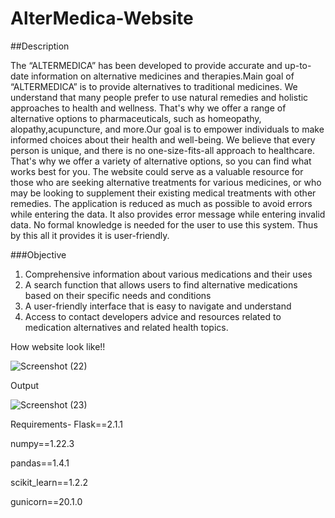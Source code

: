 
# AlterMedica-Website
##Description

The “ALTERMEDICA” has been developed to provide accurate and up-to-date information on alternative medicines and therapies.Main goal of “ALTERMEDICA” is to provide alternatives to traditional medicines. We understand that many people prefer to use natural remedies and holistic approaches to health and wellness. That's why we offer a range of alternative options to pharmaceuticals, such as homeopathy, alopathy,acupuncture, and more.Our goal is to empower individuals to make informed choices about their health and well-being. We believe that every person is unique, and there is no one-size-fits-all approach to healthcare. That's why we offer a variety of alternative options, so you can find what works best for you. The website could serve as a valuable resource for those who are seeking alternative treatments for various medicines, or who may be looking to supplement their existing medical treatments with other remedies.
The application is reduced as much as possible to avoid errors while entering the data. It also provides error message while entering invalid data. No formal knowledge is needed for the user to use this system. Thus by this all it provides it is user-friendly.

###Objective
1.	Comprehensive information about various medications and their uses
2.	A search function that allows users to find alternative medications based on their specific     needs and conditions
3.	A user-friendly interface that is easy to navigate and understand
4.	Access to contact developers advice and resources related to medication alternatives and related health topics.

How website look like!!

![Screenshot (22)](https://user-images.githubusercontent.com/97236292/232278529-005c0198-84cc-4fd6-86c8-b05ddce09684.png)


Output

![Screenshot (23)](https://user-images.githubusercontent.com/97236292/232278540-1a58849c-8a2a-47b9-adf7-3d99a3c8344d.png)


Requirements-
Flask==2.1.1

numpy==1.22.3

pandas==1.4.1

scikit_learn==1.2.2

gunicorn==20.1.0
